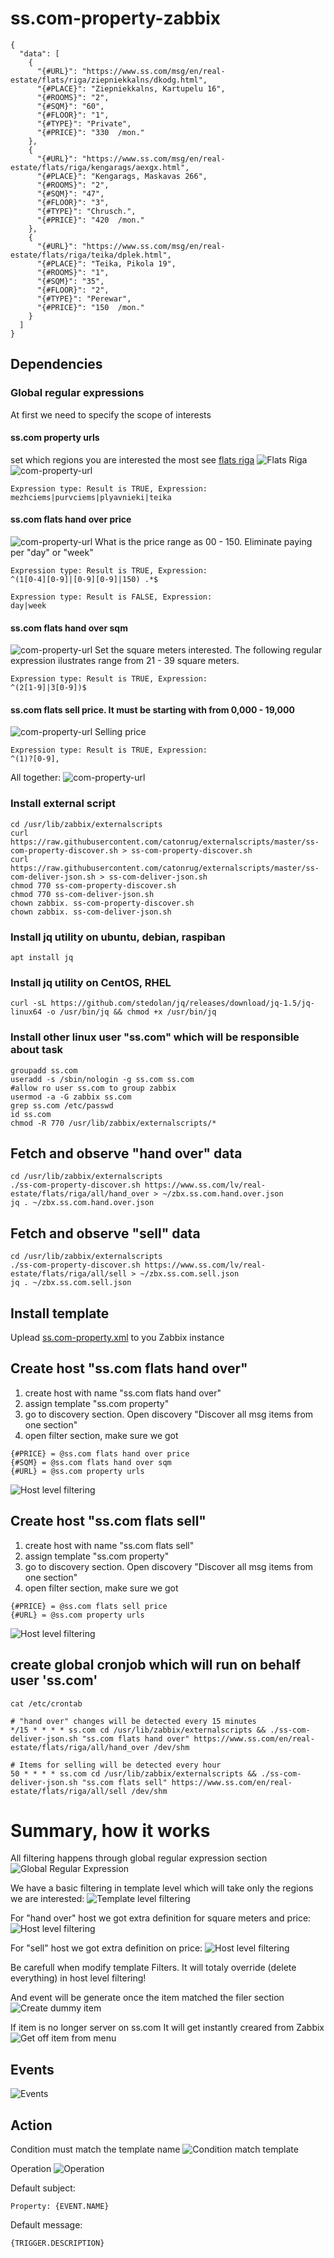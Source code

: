 # ss.com-property-zabbix

```
{
  "data": [
    {
      "{#URL}": "https://www.ss.com/msg/en/real-estate/flats/riga/ziepniekkalns/dkodg.html",
      "{#PLACE}": "Ziepniekkalns, Kartupelu 16",
      "{#ROOMS}": "2",
      "{#SQM}": "60",
      "{#FLOOR}": "1",
      "{#TYPE}": "Private",
      "{#PRICE}": "330  /mon."
    },
    {
      "{#URL}": "https://www.ss.com/msg/en/real-estate/flats/riga/kengarags/aexgx.html",
      "{#PLACE}": "Kengarags, Maskavas 266",
      "{#ROOMS}": "2",
      "{#SQM}": "47",
      "{#FLOOR}": "3",
      "{#TYPE}": "Chrusch.",
      "{#PRICE}": "420  /mon."
    },
    {
      "{#URL}": "https://www.ss.com/msg/en/real-estate/flats/riga/teika/dplek.html",
      "{#PLACE}": "Teika, Pikola 19",
      "{#ROOMS}": "1",
      "{#SQM}": "35",
      "{#FLOOR}": "2",
      "{#TYPE}": "Perewar",
      "{#PRICE}": "150  /mon."
    }
  ]
}

```

## Dependencies

### Global regular expressions

At first we need to specify the scope of interests


#### ss.com property urls
set which regions you are interested the most see [flats riga](https://www.ss.com/en/real-estate/flats/riga/)
![Flats Riga](https://raw.githubusercontent.com/catonrug/ss.com-property-zabbix/master/ss.com-riga-regions.png)
![com-property-url](https://raw.githubusercontent.com/catonrug/ss.com-property-zabbix/master/regex-ss-com-property-url.png)
```
Expression type: Result is TRUE, Expression:
mezhciems|purvciems|plyavnieki|teika
```

#### ss.com flats hand over price
![com-property-url](https://raw.githubusercontent.com/catonrug/ss.com-property-zabbix/master/regex-ss-com-flats-hand-over-price.png)
What is the price range as 00 - 150. Eliminate paying per "day" or "week"
```
Expression type: Result is TRUE, Expression:
^(1[0-4][0-9]|[0-9][0-9]|150) .*$

Expression type: Result is FALSE, Expression:
day|week
```

#### ss.com flats hand over sqm
![com-property-url](https://raw.githubusercontent.com/catonrug/ss.com-property-zabbix/master/regex-ss-com-flats-hand-over-sqm.png)
Set the square meters interested. The following regular expression ilustrates range from 21 - 39 square meters.
```
Expression type: Result is TRUE, Expression:
^(2[1-9]|3[0-9])$
```

#### ss.com flats sell price. It must be starting with from 0,000 - 19,000
![com-property-url](https://raw.githubusercontent.com/catonrug/ss.com-property-zabbix/master/regex-ss-com-flats-sell-price.png)
Selling price
```
Expression type: Result is TRUE, Expression:
^(1)?[0-9],
```

All together:
![com-property-url](https://raw.githubusercontent.com/catonrug/ss.com-property-zabbix/master/ss.com-global-regex.png)


### Install external script
```
cd /usr/lib/zabbix/externalscripts
curl https://raw.githubusercontent.com/catonrug/externalscripts/master/ss-com-property-discover.sh > ss-com-property-discover.sh
curl https://raw.githubusercontent.com/catonrug/externalscripts/master/ss-com-deliver-json.sh > ss-com-deliver-json.sh
chmod 770 ss-com-property-discover.sh
chmod 770 ss-com-deliver-json.sh
chown zabbix. ss-com-property-discover.sh
chown zabbix. ss-com-deliver-json.sh
```

### Install jq utility on ubuntu, debian, raspiban
```
apt install jq
```
### Install jq utility on CentOS, RHEL
```
curl -sL https://github.com/stedolan/jq/releases/download/jq-1.5/jq-linux64 -o /usr/bin/jq && chmod +x /usr/bin/jq
```

### Install other linux user "ss.com" which will be responsible about task
```
groupadd ss.com
useradd -s /sbin/nologin -g ss.com ss.com
#allow ro user ss.com to group zabbix
usermod -a -G zabbix ss.com
grep ss.com /etc/passwd
id ss.com
chmod -R 770 /usr/lib/zabbix/externalscripts/*
```

## Fetch and observe "hand over" data 
```
cd /usr/lib/zabbix/externalscripts
./ss-com-property-discover.sh https://www.ss.com/lv/real-estate/flats/riga/all/hand_over > ~/zbx.ss.com.hand.over.json
jq . ~/zbx.ss.com.hand.over.json
```

## Fetch and observe "sell" data
```
cd /usr/lib/zabbix/externalscripts
./ss-com-property-discover.sh https://www.ss.com/lv/real-estate/flats/riga/all/sell > ~/zbx.ss.com.sell.json
jq . ~/zbx.ss.com.sell.json
```

## Install template
Uplead [ss.com-property.xml](https://raw.githubusercontent.com/catonrug/ss.com-property-zabbix/master/ss.com-property.xml) to you Zabbix instance

## Create host "ss.com flats hand over"
1) create host with name "ss.com flats hand over"
2) assign template "ss.com property"
3) go to discovery section. Open discovery "Discover all msg items from one section"
4) open filter section, make sure we got
```
{#PRICE} = @ss.com flats hand over price
{#SQM} = @ss.com flats hand over sqm
{#URL} = @ss.com property urls
```
![Host level filtering](https://raw.githubusercontent.com/catonrug/ss.com-property-zabbix/master/filters-hand-over.png)


## Create host "ss.com flats sell"
1) create host with name "ss.com flats sell"
2) assign template "ss.com property"
3) go to discovery section. Open discovery "Discover all msg items from one section"
4) open filter section, make sure we got
```
{#PRICE} = @ss.com flats sell price
{#URL} = @ss.com property urls
```
![Host level filtering](https://raw.githubusercontent.com/catonrug/ss.com-property-zabbix/master/filters-sell.png)


## create global cronjob which will run on behalf user 'ss.com'
```
cat /etc/crontab

# "hand over" changes will be detected every 15 minutes
*/15 * * * * ss.com cd /usr/lib/zabbix/externalscripts && ./ss-com-deliver-json.sh "ss.com flats hand over" https://www.ss.com/en/real-estate/flats/riga/all/hand_over /dev/shm

# Items for selling will be detected every hour
50 * * * * ss.com cd /usr/lib/zabbix/externalscripts && ./ss-com-deliver-json.sh "ss.com flats sell" https://www.ss.com/en/real-estate/flats/riga/all/sell /dev/shm
```



# Summary, how it works
All filtering happens through global regular expression section
![Global Regular Expression](https://raw.githubusercontent.com/catonrug/ss.com-property-zabbix/master/ss.com-global-regex.png)

We have a basic filtering in template level which will take only the regions we are interested:
![Template level filtering](https://raw.githubusercontent.com/catonrug/ss.com-property-zabbix/master/filters-template.png)

For "hand over" host we got extra definition for square meters and price:
![Host level filtering](https://raw.githubusercontent.com/catonrug/ss.com-property-zabbix/master/filters-hand-over.png)

For "sell" host we got extra definition on price:
![Host level filtering](https://raw.githubusercontent.com/catonrug/ss.com-property-zabbix/master/filters-sell.png)

Be carefull when modify template Filters. It will totaly override (delete everything) in host level filtering!

And event will be generate once the item matched the filer section
![Create dummy item](https://raw.githubusercontent.com/catonrug/ss.com-property-zabbix/ss.com-property-dummy-trapper-item.png)

If item is no longer server on ss.com It will get instantly creared from Zabbix
![Get off item from menu](https://raw.githubusercontent.com/catonrug/ss.com-property-zabbix/ss.com-property-item-gets-off-menu.png)

## Events
![Events](https://raw.githubusercontent.com/catonrug/ss.com-property-zabbix/master/ss.com-property-in-use.png)

## Action
Condition must match the template name
![Condition match template](https://raw.githubusercontent.com/catonrug/ss.com-property-zabbix/master/action-condition-match-template-ss.com-property.png)

Operation
![Operation](https://raw.githubusercontent.com/catonrug/ss.com-property-zabbix/master/action-operations.png)


Default subject:
```
Property: {EVENT.NAME}
```
Default message:
```
{TRIGGER.DESCRIPTION}
```

